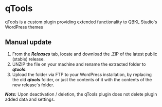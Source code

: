 # qTools

qTools is a custom plugin providing extended functionality to QBKL Studio's WordPress themes

## Manual update

1. From the _**Releases**_ tab, locate and download the .ZIP of the latest public (stable) release.
2. UNZIP the file on your machine and rename the extracted folder to _**qtools**_.
3. Upload the folder via FTP to your WordPress installation, by replacing the old _**qtools**_ folder, or just the contents of it with the contents of the new release's folder.

_**Note:**_ Upon deactivation / deletion, the qTools plugin does not delete plugin added data and settings.

